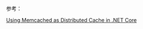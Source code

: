 



参考：

[Using Memcached as Distributed Cache in .NET Core](https://dotnetcorecentral.com/blog/using-memcached-as-distributed-cache-in-net-core/)

